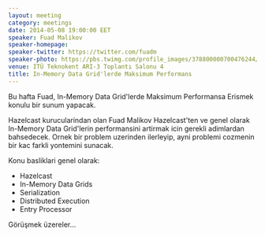 ```yaml
---
layout: meeting
category: meetings
date: 2014-05-08 19:00:00 EET
speaker: Fuad Malikov
speaker-homepage: 
speaker-twitter: https://twitter.com/fuadm
speaker-photo: https://pbs.twimg.com/profile_images/378800000700476244/66dc373ebfd63d5af7c2b622d127d63e.png
venue: ITÜ Teknokent ARI-3 Toplantı Salonu 4
title: In-Memory Data Grid'lerde Maksimum Performans
---
```


Bu hafta Fuad, In-Memory Data Grid'lerde Maksimum Performansa Erismek konulu bir sunum yapacak.

Hazelcast kurucularindan olan Fuad Malikov Hazelcast'ten ve genel olarak In-Memory Data Grid'lerin performansini artirmak icin gerekli adimlardan bahsedecek. Ornek bir problem uzerinden ilerleyip, ayni problemi cozmenin bir kac farkli yontemini sunacak. 

Konu basliklari genel olarak: 
- Hazelcast 
- In-Memory Data Grids 
- Serialization 
- Distributed Execution 
- Entry Processor


Görüşmek üzereler...
